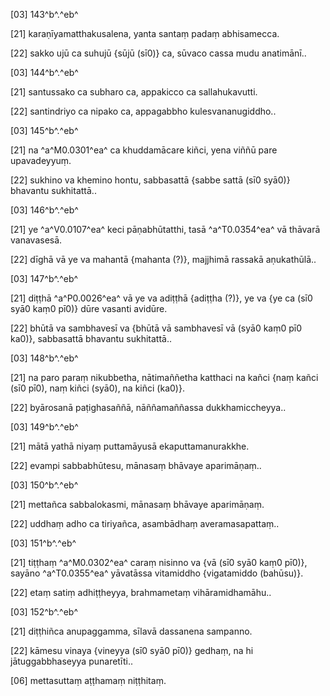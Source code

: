 [03] 143^b^.^eb^

[21] karaṇīyamatthakusalena, yanta santaṃ padaṃ abhisamecca.

[22] sakko ujū ca suhujū {sūjū (sī0)} ca, sūvaco cassa mudu  anatimānī..

[03] 144^b^.^eb^

[21] santussako ca subharo ca, appakicco ca sallahukavutti.

[22] santindriyo ca nipako ca, appagabbho kulesvananugiddho..

[03] 145^b^.^eb^

[21] na ^a^M0.0301^ea^ ca khuddamācare kiñci, yena viññū pare upavadeyyuṃ.

[22] sukhino va khemino hontu, sabbasattā {sabbe sattā (sī0 syā0)} bhavantu  sukhitattā..

[03] 146^b^.^eb^

[21] ye ^a^V0.0107^ea^ keci pāṇabhūtatthi, tasā ^a^T0.0354^ea^ vā thāvarā vanavasesā.

[22] dīghā vā ye va mahantā {mahanta (?)}, majjhimā rassakā aṇukathūlā..

[03] 147^b^.^eb^

[21] diṭṭhā ^a^P0.0026^ea^ vā ye va adiṭṭhā {adiṭṭha (?)}, ye va {ye ca  (sī0 syā0 kaṃ0 pī0)} dūre vasanti avidūre.

[22] bhūtā va sambhavesī va {bhūtā vā sambhavesī vā (syā0 kaṃ0 pī0 ka0)},   sabbasattā bhavantu sukhitattā..

[03] 148^b^.^eb^

[21] na paro paraṃ nikubbetha, nātimaññetha katthaci na kañci {naṃ kañci  (sī0 pī0), naṃ kiñci (syā0), na kiñci (ka0)}.

[22] byārosanā paṭighasaññā, nāññamaññassa dukkhamiccheyya..

[03] 149^b^.^eb^

[21] mātā yathā niyaṃ puttamāyusā ekaputtamanurakkhe.

[22] evampi sabbabhūtesu, mānasaṃ bhāvaye aparimāṇaṃ..

[03] 150^b^.^eb^

[21] mettañca sabbalokasmi, mānasaṃ bhāvaye aparimāṇaṃ.

[22] uddhaṃ adho ca tiriyañca, asambādhaṃ averamasapattaṃ..

[03] 151^b^.^eb^

[21] tiṭṭhaṃ ^a^M0.0302^ea^ caraṃ nisinno va {vā (sī0 syā0 kaṃ0 pī0)},  sayāno ^a^T0.0355^ea^ yāvatāssa vitamiddho {vigatamiddo (bahūsu)}.

[22] etaṃ satiṃ adhiṭṭheyya, brahmametaṃ vihāramidhamāhu..

[03] 152^b^.^eb^

[21] diṭṭhiñca anupaggamma, sīlavā dassanena sampanno.

[22] kāmesu vinaya {vineyya (sī0 syā0 pī0)} gedhaṃ, na hi jātuggabbhaseyya punaretīti..

[06] mettasuttaṃ aṭṭhamaṃ niṭṭhitaṃ.